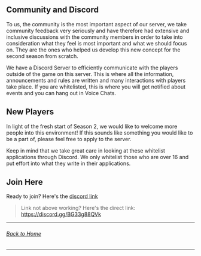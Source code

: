 ## Community and Discord

To us, the community is the most important aspect of our server, we take community feedback very seriously and have therefore had extensive and inclusive discussions with the community members in order to take into consideration what they feel is most important and what we should focus on. They are the ones who helped us develop this new concept for the second season from scratch.

We have a Discord Server to efficiently communicate with the players outside of the game on this server. This is where all the information, announcements and rules are written and many interactions with players take place. If you are whitelisted, this is where you will get notified about events and you can hang out in Voice Chats.

## New Players

In light of the fresh start of Season 2, we would like to welcome more people into this environment! If this sounds like something you would like to be a part of, please feel free to apply to the server.

Keep in mind that we take great care in looking at these whitelist applications through Discord. We only whitelist those who are over 16 and put effort into what they write in their applications.

## Join Here

Ready to join? Here's the [discord link](https://discord.gg/BG33g88QVk)
> Link not above working? Here's the direct link: https://discord.gg/BG33g88QVk

------
###### [Back to Home](https://github.com/NewHorizonsMC/)
------
